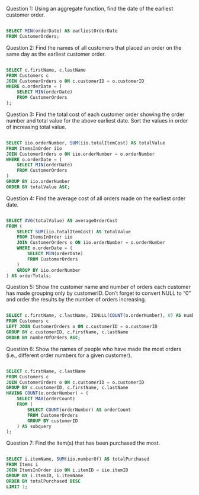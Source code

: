 Question 1: Using an aggregate function, find the date of the earliest customer order.
```sql

SELECT MIN(orderDate) AS earliestOrderDate
FROM CustomerOrders;
```
Question 2: Find the names of all customers that placed an order on the same day as the earliest customer order.
```sql

SELECT c.firstName, c.lastName
FROM Customers c
JOIN CustomerOrders o ON c.customerID = o.customerID
WHERE o.orderDate = (
    SELECT MIN(orderDate)
    FROM CustomerOrders
);
```
Question 3: Find the total cost of each customer order showing the order number and total value for the above earliest date. Sort the values in order of increasing total value.
```sql

SELECT iio.orderNumber, SUM(iio.totalItemCost) AS totalValue
FROM ItemsInOrder iio
JOIN CustomerOrders o ON iio.orderNumber = o.orderNumber
WHERE o.orderDate = (
    SELECT MIN(orderDate)
    FROM CustomerOrders
)
GROUP BY iio.orderNumber
ORDER BY totalValue ASC;
```
Question 4: Find the average cost of all orders made on the earliest order date.
```sql

SELECT AVG(totalValue) AS averageOrderCost
FROM (
    SELECT SUM(iio.totalItemCost) AS totalValue
    FROM ItemsInOrder iio
    JOIN CustomerOrders o ON iio.orderNumber = o.orderNumber
    WHERE o.orderDate = (
        SELECT MIN(orderDate)
        FROM CustomerOrders
    )
    GROUP BY iio.orderNumber
) AS orderTotals;
```
Question 5: Show the customer name and number of orders each customer has made grouping only by customerID. Don’t forget to convert NULL to “0” and order the results by the number of orders increasing.
```sql

SELECT c.firstName, c.lastName, ISNULL(COUNT(o.orderNumber), 0) AS numberOfOrders
FROM Customers c
LEFT JOIN CustomerOrders o ON c.customerID = o.customerID
GROUP BY c.customerID, c.firstName, c.lastName
ORDER BY numberOfOrders ASC;
```
Question 6: Show the names of people who have made the most orders (i.e., different order numbers for a given customer).
```sql

SELECT c.firstName, c.lastName
FROM Customers c
JOIN CustomerOrders o ON c.customerID = o.customerID
GROUP BY c.customerID, c.firstName, c.lastName
HAVING COUNT(o.orderNumber) = (
    SELECT MAX(orderCount)
    FROM (
        SELECT COUNT(orderNumber) AS orderCount
        FROM CustomerOrders
        GROUP BY customerID
    ) AS subquery
);
```
Question 7: Find the item(s) that has been purchased the most.
```sql

SELECT i.itemName, SUM(iio.numberOf) AS totalPurchased
FROM Items i
JOIN ItemsInOrder iio ON i.itemID = iio.itemID
GROUP BY i.itemID, i.itemName
ORDER BY totalPurchased DESC
LIMIT 1;
